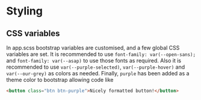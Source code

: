 # Styling

## CSS variables

In app.scss bootstrap variables are customised, and a few global CSS variables are set. It is recommended to use `font-family: var(--open-sans);` and `font-family: var(--asap)` to use those fonts as required. Also it is recommended to use `var(--purple-selected)`, `var(--purple-hover)` and `var(--our-grey)` as colors as needed. Finally, `purple` has been added as a theme color to bootstrap allowing code like

```html
<button class="btn btn-purple">Nicely formatted button!</button>
```
